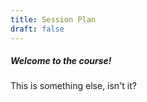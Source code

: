 ```yaml
---
title: Session Plan
draft: false
---
```


##### Welcome to the course!

This is something else, isn't it?